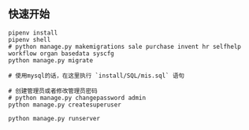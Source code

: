 ## 快速开始

    pipenv install
    pipenv shell
    # python manage.py makemigrations sale purchase invent hr selfhelp workflow organ basedata syscfg
    python manage.py migrate

    # 使用mysql的话，在这里执行 `install/SQL/mis.sql` 语句

    # 创建管理员或者修改管理员密码
    # python manage.py changepassword admin
    python manage.py createsuperuser

    python manage.py runserver

